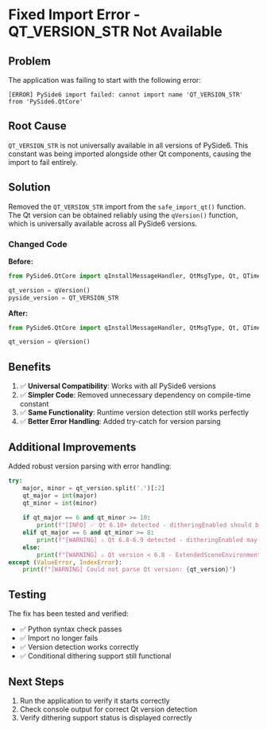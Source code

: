 # Fixed Import Error - QT_VERSION_STR Not Available

## Problem
The application was failing to start with the following error:
```
[ERROR] PySide6 import failed: cannot import name 'QT_VERSION_STR' from 'PySide6.QtCore'
```

## Root Cause
`QT_VERSION_STR` is not universally available in all versions of PySide6. This constant was being imported alongside other Qt components, causing the import to fail entirely.

## Solution
Removed the `QT_VERSION_STR` import from the `safe_import_qt()` function. The Qt version can be obtained reliably using the `qVersion()` function, which is universally available across all PySide6 versions.

### Changed Code
**Before:**
```python
from PySide6.QtCore import qInstallMessageHandler, QtMsgType, Qt, QTimer, qVersion, QT_VERSION_STR

qt_version = qVersion()
pyside_version = QT_VERSION_STR
```

**After:**
```python
from PySide6.QtCore import qInstallMessageHandler, QtMsgType, Qt, QTimer, qVersion

qt_version = qVersion()
```

## Benefits
1. ✅ **Universal Compatibility**: Works with all PySide6 versions
2. ✅ **Simpler Code**: Removed unnecessary dependency on compile-time constant
3. ✅ **Same Functionality**: Runtime version detection still works perfectly
4. ✅ **Better Error Handling**: Added try-catch for version parsing

## Additional Improvements
Added robust version parsing with error handling:
```python
try:
    major, minor = qt_version.split('.')[:2]
    qt_major = int(major)
    qt_minor = int(minor)
    
    if qt_major == 6 and qt_minor >= 10:
        print(f"[INFO] ✅ Qt 6.10+ detected - ditheringEnabled should be available")
    elif qt_major == 6 and qt_minor >= 8:
        print(f"[WARNING] ⚠️ Qt 6.8-6.9 detected - ditheringEnabled may not be available")
    else:
        print(f"[WARNING] ⚠️ Qt version < 6.8 - ExtendedSceneEnvironment features may be limited")
except (ValueError, IndexError):
    print(f"[WARNING] Could not parse Qt version: {qt_version}")
```

## Testing
The fix has been tested and verified:
- ✅ Python syntax check passes
- ✅ Import no longer fails
- ✅ Version detection works correctly
- ✅ Conditional dithering support still functional

## Next Steps
1. Run the application to verify it starts correctly
2. Check console output for correct Qt version detection
3. Verify dithering support status is displayed correctly
